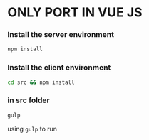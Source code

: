 # ONLY PORT IN VUE JS

### Install the server environment
```sh
npm install 
```
### Install the client environment
```sh
cd src && npm install
```
### in src folder
```sh
gulp
```
using `gulp` to run 

